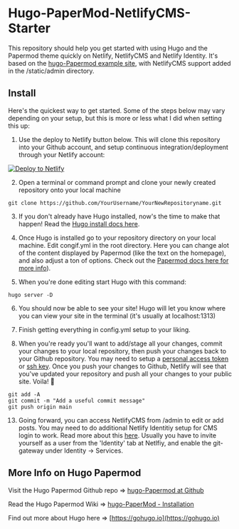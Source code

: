 # Hugo-PaperMod-NetlifyCMS-Starter

This repository should help you get started with using Hugo and the Papermod theme quickly on Netlify, NetlifyCMS and Netlify Identity.  It's based on the [hugo-Papermod example site](https://github.com/adityatelange/hugo-PaperMod), with NetlifyCMS support added in the /static/admin directory.  

## Install

Here's the quickest way to get started. Some of the steps below may vary depending on your setup, but this is more or less what I did when setting this up:

1. Use the deploy to Netlify button below. This will clone this repository into your Github account, and setup continuous integration/deployment through your Netlify account:

[![Deploy to Netlify](https://www.netlify.com/img/deploy/button.svg)](https://app.netlify.com/start/deploy?repository=https://github.com/cjreinhardt/Hugo-PaperMod-NetlifyCMS-Starter)

2. Open a terminal or command prompt and clone your newly created repository onto your local machine
```
git clone https://github.com/YourUsername/YourNewRepositoryname.git
```
3. If you don't already have Hugo installed, now's the time to make that happen!  Read the [Hugo install docs here](https://gohugo.io/getting-started/installing/).

4. Once Hugo is installed go to your repository directory on your local machine.  Edit congif.yml in the root directory.  Here you can change alot of the content displayed by Papermod (like the text on the homepage), and also adjust a ton of options.  Check out the  [Papermod docs here for more info](https://github.com/adityatelange/hugo-PaperMod/wiki/Features)).  

5. When you're done editing start Hugo with this command:
```
hugo server -D
```

6. You should now be able to see your site! Hugo will let you know where you can view your site in the terminal (it's usually at localhost:1313)  

11. Finish getting everything in config.yml setup to your liking.  

12. When you're ready you'll want to add/stage all your changes, commit your changes to your local repository, then push your changes back to your Github repository. You may need to setup a [personal access token](https://docs.github.com/en/authentication/keeping-your-account-and-data-secure/creating-a-personal-access-token) or [ssh key](https://docs.github.com/en/authentication/connecting-to-github-with-ssh/adding-a-new-ssh-key-to-your-github-account).  Once you push your changes to Github, Netlify will see that you've updated your repository and push all your changes to your public site. Voila! :tada:
```
git add -A
git commit -m "Add a useful commit message"
git push origin main
```

13. Going forward, you can access NetlifyCMS from /admin to edit or add posts. You may need to do additional Netlify Identitiy setup for CMS login to work.  Read more about this [here](https://www.netlifycms.org/docs/add-to-your-site/#authentication). Usually you have to invite yourself as a user from the 'Identity' tab at Netlfiy, and enable the git-gateway under Identity -> Services.

## More Info on Hugo Papermod

Visit the Hugo Papermod Github repo => [hugo-Papermod at Github](https://github.com/adityatelange/hugo-PaperMod)

Read the Hugo Papermod Wiki => [hugo-PaperMod - Installation](https://github.com/adityatelange/hugo-PaperMod/wiki/Installation)

Find out more about Hugo here => [https://gohugo.io](https://gohugo.io)

